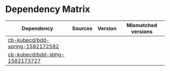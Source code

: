 # Dependency Matrix

Dependency | Sources | Version | Mismatched versions
---------- | ------- | ------- | -------------------
[cb-kubecd/bdd-spring-1582172582](https://github.com/cb-kubecd/bdd-spring-1582172582.git) |  | []() | 
[cb-kubecd/bdd-sbhg-1582173727](https://github.com/cb-kubecd/bdd-sbhg-1582173727.git) |  | []() | 
